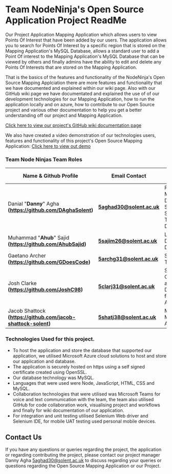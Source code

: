 # Team NodeNinja's Open Source Application Project ReadMe

Our Project Application Mapping Application which allows users to view Points Of Interest that have been added by our users. The application allows you to search for Points Of Interest by a specific region that is stored on the Mapping Application's MySQL Database, allows a standard user to add a Point Of interest to the Mapping Application's MySQL Database that can be viewed by others and finally admins have the ability to edit and delete any Points Of Interests that are stored on the Mapping Application. 

That is the basics of the features and functionality of the NodeNinja's Open Source Mapping Applciation there are more features and functionality that we have documented and explained within our wiki page. Also with our GitHub wiki page we have documentated and explained the use of of our development technologies for our Mapping Application, how to run the application locally and on azure, how to contribute to our Open Source project and various other documentation to help you get a better understanding off our project and Mapping Application.

[Click here to view our project's GitHub wiki documentation page](https://github.com/GDoesCode/COM619DevOpsGroupWork/wiki)

We also have created a video demonstration of our technologies users, features and functionality of this project's Open Source Mapping Application: [Click here to view out demo](https://youtube.com)

### Team Node Ninjas Team Roles

| Name & Github Profile  | Email Contact  | Role Within Project|
| ------------- | ------------- | ------------- |
| Danial "**Danny**" Agha **(https://github.com/DAghaSolent)** |**5aghad30@solent.ac.uk**|Project Manager, Development Support, Software Testing and Documentation|
|Muhammad "**Ahub**" Sajid **(https://github.com/AhubSajid)**|**5sajim26@solent.ac.uk**|Lead Developer and  Documentation|
|Gaetano Archer **(https://github.com/GDoesCode)**|**5archg31@solent.ac.uk**|Software Tester|
|Josh Clarke **(https://github.com/JoshC98)**|**5clarj31@solent.ac.uk**| Scrum Master, Cloud Solution and Deployment for Mapping Application|
|Jacob Shattock **(https://github.com/jacob-shattock-solent)**|**5shatj38@solent.ac.uk**|Monitoring of Mapping Application|

### Technologies Used for this project.
* To host the application and store the database that supported our application, we utilised Microsoft Azure cloud solutions to host and store our application and database.
* The application is securely hosted on https using a self signed certificate created using OpenSSL.
* Our database technology was MySQL.
* Languages that were used were Node, JavaScript, HTML, CSS and MySQL.
* Collaboration technologies that were utilised was Microsoft Teams for voice and text communication with the team, the team also utilised GitHub for code collaboration work, visualising project and workflows and finally for wiki documentation of our application.
* For integration and unit testing utilised Selenium Web driver and Selenium IDE, for mobile UAT testing used personal mobile devices.

## Contact Us 

If you have any questions or queries regarding the project, the application or regarding contributing the project, please contact our project manager Danny Agha [5aghad30@solent.ac.uk](mailto:5aghad30@solent.ac.uk) to discuss regarding your queries or questions regarding the Open Source Mapping Application or our Project.
